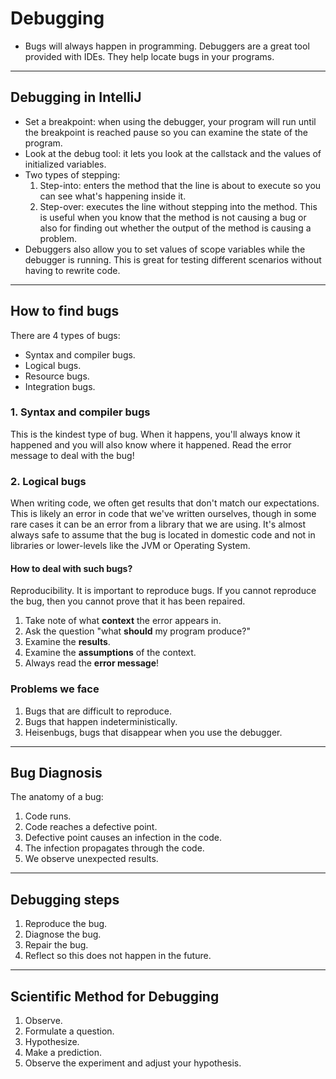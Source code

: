 # Debugging
- Bugs will always happen in programming. Debuggers are a great tool provided with IDEs. They help locate bugs in your programs.
---
## Debugging in IntelliJ
- Set a breakpoint: when using the debugger, your program will run until the breakpoint is reached pause so you can examine the state of the program.
- Look at the debug tool: it lets you look at the callstack and the values of initialized variables.
- Two types of stepping:
	1. Step-into: enters the method that the line is about to execute so you can see what's happening inside it.
	2. Step-over: executes the line without stepping into the method. This is useful when you know that the method is not causing a bug or also for finding out whether the output of the method is causing a problem.
- Debuggers also allow you to set values of scope variables while the debugger is running. This is great for testing different scenarios without having to rewrite code.
---
## How to find bugs
There are 4 types of bugs:
- Syntax and compiler bugs.
- Logical bugs.
- Resource bugs.
- Integration bugs.

### 1. Syntax and compiler bugs
This is the kindest type of bug. When it happens, you'll always know it happened and you will also know where it happened. Read the error message to deal with the bug!

### 2. Logical bugs
When writing code, we often get results that don't match our expectations. This is likely an error in code that we've written ourselves, though in some rare cases it can be an error from a library that we are using. It's almost always safe to assume that the bug is located in domestic code and not in libraries or lower-levels like the JVM or Operating System.

#### How to deal with such bugs?
Reproducibility. It is important to reproduce bugs. If you cannot reproduce the bug, then you cannot prove that it has been repaired.
1. Take note of what **context** the error appears in. 
2. Ask the question "what **should** my program produce?"
3. Examine the **results**.
4. Examine the **assumptions** of the context.
5. Always read the **error message**!

### Problems we face
1. Bugs that are difficult to reproduce.
2. Bugs that happen indeterministically.
3. Heisenbugs, bugs that disappear when you use the debugger.
---
## Bug Diagnosis
The anatomy of a bug:
1. Code runs.
2. Code reaches a defective point.
3. Defective point causes an infection in the code.
4. The infection propagates through the code.
5. We observe unexpected results.
---
## Debugging steps
1. Reproduce the bug.
2. Diagnose the bug.
3. Repair the bug.
4. Reflect so this does not happen in the future.
---
## Scientific Method for Debugging
1. Observe.
2. Formulate a question.
3. Hypothesize.
4. Make a prediction.
5. Observe the experiment and adjust your hypothesis.